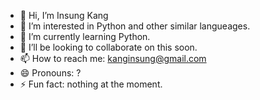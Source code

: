 - 👋 Hi, I’m Insung Kang
- 👀 I’m interested in Python and other similar langueages.
- 🌱 I’m currently learning Python.
- 💞️ I’ll be looking to collaborate on this soon.
- 📫 How to reach me: kanginsung@gmail.com
- 😄 Pronouns: ?
- ⚡ Fun fact: nothing at the moment.

<!---
IKANGIS/IKANGIS is a ✨ special ✨ repository because its `README.md` (this file) appears on your GitHub profile.
You can click the Preview link to take a look at your changes.
--->
